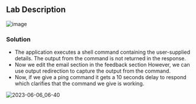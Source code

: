 ## Lab Description

![image](https://github.com/rahulr98/Portswigger_LABs/assets/116432525/52a30360-b136-47f4-ae6b-8d0781591c48)

### Solution

  -  The application executes a shell command containing the user-supplied details. The output from the command is not returned in the response.
  -  Now we edit the email section in the feedback section However, we can use output redirection to capture the output from the command.
  -  Now, if we give a ping command it gets a 10 seconds delay to respond which clarifies that the command we give is working.

![2023-06-06_06-40](https://github.com/rahulr98/Portswigger_LABs/assets/116432525/57215dfc-8351-4e41-a65a-dffce9fd3a89)
